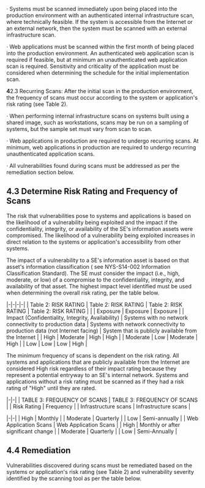 · Systems must be scanned immediately upon being placed into the production environment with an authenticated internal infrastructure scan, where technically feasible. If the system is accessible from the Internet or an external network, then the system must be scanned with an external infrastructure scan.

· Web applications must be scanned within the first month of being placed into the production environment. An authenticated web application scan is required if feasible, but at minimum an unauthenticated web application scan is required. Sensitivity and criticality of the application must be considered when determining the schedule for the initial implementation scan.

**4**2.3 Recurring Scans: After the initial scan in the production environment, the frequency of scans must occur according to the system or application's risk rating (see Table 2).

· When performing internal infrastructure scans on systems built using a shared image, such as workstations, scans may be run on a sampling of systems, but the sample set must vary from scan to scan.

· Web applications in production are required to undergo recurring scans. At minimum, web applications in production are required to undergo recurring unauthenticated application scans.

· All vulnerabilities found during scans must be addressed as per the remediation section below.

## **4.3 Determine Risk Rating and Frequency of Scans**

The risk that vulnerabilities pose to systems and applications is based on the likelihood of a vulnerability being exploited and the impact if the confidentiality, integrity, or availability of the SE's information assets were compromised. The likelihood of a vulnerability being exploited increases in direct relation to the systems or application's accessibility from other systems.

The impact of a vulnerability to a SE's information asset is based on that asset's information classification ( see NYS-S14-002 Information Classification Standard). The SE must consider the impact (i.e., high, moderate, or low) of a compromise to the confidentiality, integrity, and availability of that asset. The highest impact level identified must be used when determining the overall risk rating, per the table below.

|-|-|-|-|
| Table 2: RISK RATING | Table 2: RISK RATING | Table 2: RISK RATING | Table 2: RISK RATING |
| | Exposure | Exposure | Exposure |
| Impact  (Confidentiality,  Integrity,  Availability) | Systems with no  network  connectivity to  production data | Systems with network  connectivity to  production data (not  Internet facing) | System that is  publicly  available from  the Internet |
| High | Moderate | High | High |
| Moderate | Low | Moderate | High |
| Low | Low | Low | High |

The minimum frequency of scans is dependent on the risk rating. All systems and applications that are publicly available from the Internet are considered High risk regardless of their impact rating because they represent a potential entryway to an SE's internal network. Systems and applications without a risk rating must be scanned as if they had a risk rating of "High" until they are rated.

|-|-|
| TABLE 3: FREQUENCY OF SCANS | TABLE 3: FREQUENCY OF SCANS |
| Risk Rating | Frequency |
| Infrastructure scans | Infrastructure scans |

|-|-|
| High | Monthly |
| Moderate | Quarterly |
| Low | Semi-annually |
| Web Application Scans | Web Application Scans |
| High | Monthly or after significant change |
| Moderate | Quarterly |
| Low | Semi-Annually |

## **4.4 Remediation**

Vulnerabilities discovered during scans must be remediated based on the systems or application's risk rating (see Table 2) and vulnerability severity identified by the scanning tool as per the table below.